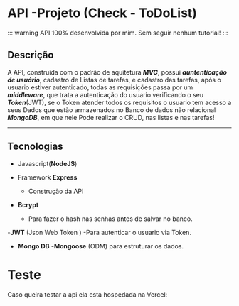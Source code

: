 # API  -Projeto (Check - ToDoList)

::: warning
API 100% desenvolvida por mim. Sem seguir nenhum tutorial!
:::

## Descrição 

A API, construida com o padrão de aquitetura ***MVC***, possui ***auntenticação de usuário***, cadastro de Listas de tarefas, e cadastro das tarefas, após o usuario estiver autenticado, todas as requisições passa por um ***middleware***, que trata a autenticação do usuario verificando o seu ***Token***(JWT), se o Token atender todos os requisitos o usuario tem acesso a seus Dados que estão armazenados no Banco de dados não relacional ***MongoDB***, em que nele Pode realizar o CRUD, nas listas e nas tarefas!

---

## Tecnologias

- Javascript(**NodeJS**) 

- Framework **Express** 
    - Construção da API

- **Bcrypt** 
    - Para fazer o hash nas senhas antes de salvar no banco.

-**JWT** (Json Web Token ) 
    -Para autenticar o usuario via Token.

- **Mongo DB**
    -**Mongoose** (ODM) para estruturar os dados.


# Teste

Caso queira testar a api ela esta hospedada na Vercel: